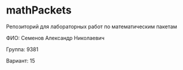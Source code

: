 # mathPackets
Репозиторий для лабораторных работ по математическим пакетам

ФИО: Семенов Александр Николаевич

Группа: 9381

Вариант: 15
